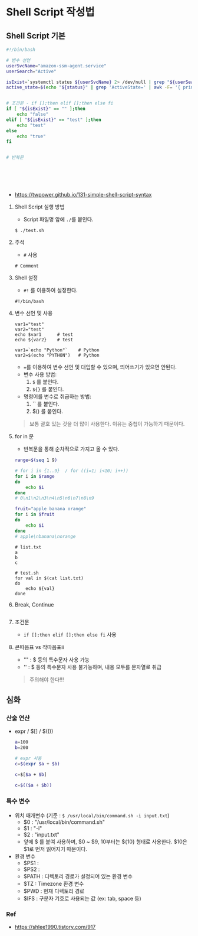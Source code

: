 # Shell Script 작성법

## Shell Script 기본
```sh
#!/bin/bash

# 변수 선언
userSvcName="amazon-ssm-agent.service"
userSearch="Active"

isExist=`systemctl status ${userSvcName} 2> /dev/null | grep "${userSearch}"`
active_state=$(echo "${status}" | grep 'ActiveState=' | awk -F= '{ print $2 }')


# 조건문 - if [];then elif [];then else fi
if [ "${isExist}" == "" ];then
    echo "false"
elif [ "${isExist}" == "test" ];then
    echo "test"
else
    echo "true"
fi


# 반복문







``` 

* https://twpower.github.io/131-simple-shell-script-syntax
1. Shell Script 실행 방법
    * Script 파일명 앞에 ```./```를 붙인다.
    ```
    $ ./test.sh
    ```

2. 주석
    * ```#``` 사용
    ```shell script
    # Comment
    ```

3. Shell 설정
    * ```#!``` 를 이용하여 설정한다.
    ```shell script
    #!/bin/bash
    ```

4. 변수 선언 및 사용
    ```shell script
    var1="test"
    var2="test"
    echo $var1      # test
    echo ${var2}    # test

    var1=`echo "Python"`    # Python
    var2=$(echo "PYTHON")   # Python
    ```
    * ```=```를 이용하여 변수 선언 및 대입할 수 있으며, 띄어쓰기가 있으면 안된다.
    * 변수 사용 방법:
        1) ```$``` 를 붙인다.
        2) ```${}``` 를 붙인다.
    * 명령어를 변수로 취급하는 방법:
        1) \`\` 를 붙인다. 
        2) $() 를 붙인다.
    > 보통 괄호 있는 것을 더 많이 사용한다. 이유는 중첩이 가능하기 때문이다.
   
5. for in 문
    * 반복문을 통해 순차적으로 가지고 올 수 있다.
    ```sh
    range=$(seq 1 9)

    # for i in {1..9}  / for ((i=1; i<10; i++))
    for i in $range 
    do
        echo $i
    done
    # 0\n1\n2\n3\n4\n5\n6\n7\n8\n9

    fruit="apple banana orange"
    for i in $fruit
    do
        echo $i
    done
    # apple\nbanana\norange
    ```
    ```shell script
    # list.txt
    a
    b
    c
    
    # test.sh
    for val in $(cat list.txt)
    do
        echo ${val}
    done
    ```
5. Break, Continue
    ```

    ```    
6. 조건문
    * ```if [];then elif [];then else fi``` 사용
7. 큰따옴표 vs 작따옴표ii
    * "" : $ 등의 특수문자 사용 가능
    * '' : $ 등의 특수문자 사용 불가능하며, 내용 모두를 문자열로 취급
    > 주의해야 한다!!!


   
## 심화
### 산술 연산
* expr / $[] / $(())
    ```sh
    a=100
    b=200

    # expr 사용
    c=$(expr $a + $b)

    c=$[$a + $b]

    c=$(($a + $b))
    ```



### 특수 변수
* 위치 매개변수 (기준 : ```$ /usr/local/bin/command.sh -i input.txt```)
    - $0 : "/usr/local/bin/command.sh"
    - $1 : "-i"
    - $2 : "input.txt"
    - 앞에 $ 를 붙여 사용하며, $0 ~ $9, 10부터는 ${10} 형태로 사용한다. $10은 $1로 먼저 읽어지기 때문이다.
* 환경 변수
    - $PS1 : 
    - $PS2 : 
    - $PATH : 디렉토리 경로가 설정되어 있는 환경 변수
    - $TZ : Timezone 환경 변수
    - $PWD : 현재 디렉토리 경로
    - $IFS : 구분자 기호로 사용되는 값 (ex: tab, space 등)





### Ref
* https://shlee1990.tistory.com/917